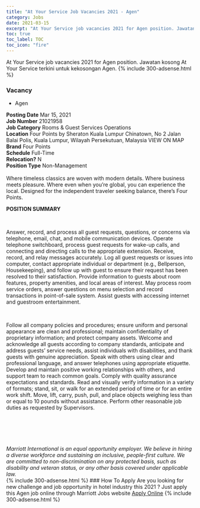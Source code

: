 ```yaml
---
title: "At Your Service Job Vacancies 2021 - Agen" 
category: Jobs 
date: 2021-03-15 
excerpt: "At Your Service job vacancies 2021 for Agen position. Jawatan kosong At Your Service terkini untuk kekosongan Agen." 
toc: true 
toc_label: TOC 
toc_icon: "fire" 
--- 
```


At Your Service job vacancies 2021 for Agen position. Jawatan kosong At Your Service terkini untuk kekosongan Agen. 
{% include 300-adsense.html %} 
### Vacancy 
- Agen 
<div><div><b>Posting Date</b> Mar 15, 2021<br><b>Job Number</b> 21021958<br><b>Job Category</b> Rooms &amp; Guest Services Operations<br><b>Location</b> Four Points by Sheraton Kuala Lumpur Chinatown, No 2 Jalan Balai Polis, Kuala Lumpur, Wilayah Persekutuan, Malaysia VIEW ON MAP<br><b>Brand</b> Four Points<br><b>Schedule</b> Full-Time<br><b>Relocation?</b> N<br><b>Position Type</b> Non-Management<br><br>Where timeless classics are woven with modern details. Where business meets pleasure. Where even when you&#8217;re global, you can experience the local. Designed for the independent traveler seeking balance, there&#8217;s Four Points.<br></div><div> <p><strong>POSITION SUMMARY</strong></p> <p>&#160;</p> <p>Answer, record, and process all guest requests, questions, or concerns via telephone, email, chat, and mobile communication devices. Operate telephone switchboard, process guest requests for wake-up calls, and connecting and directing calls to the appropriate extension. Receive, record, and relay messages accurately. Log all guest requests or issues into computer, contact appropriate individual or department (e.g., Bellperson, Housekeeping), and follow up with guest to ensure their request has been resolved to their satisfaction. Provide information to guests about room features, property amenities, and local areas of interest. May process room service orders, answer questions on menu selection and record transactions in point-of-sale system. Assist guests with accessing internet and guestroom entertainment.</p> <p>&#160;</p> <p>Follow all company policies and procedures; ensure uniform and personal appearance are clean and professional; maintain confidentiality of proprietary information; and protect company assets. Welcome and acknowledge all guests according to company standards, anticipate and address guests&#8217; service needs, assist individuals with disabilities, and thank guests with genuine appreciation. Speak with others using clear and professional language, and answer telephones using appropriate etiquette. Develop and maintain positive working relationships with others, and support team to reach common goals. Comply with quality assurance expectations and standards. Read and visually verify information in a variety of formats; stand, sit, or walk for an extended period of time or for an entire work shift. Move, lift, carry, push, pull, and place objects weighing less than or equal to 10 pounds without assistance. Perform other reasonable job duties as requested by Supervisors.</p> <p>&#160;</p> <p>&#160;</p> </div> <div> &#160;</div> <em>Marriott International is an equal opportunity employer.&#160;We believe in hiring a diverse workforce and sustaining an inclusive, people-first culture.&#160;We are committed to non-discrimination on&#160;any&#160;protected&#160;basis, such as disability and veteran status, or any other basis covered under applicable law.</em><br></div> 
{% include 300-adsense.html %} 
### How To Apply 
Are you looking for new challenge and job opportunity in hotel industry this 2021 ?
Just apply this Agen job online through Marriott Jobs website 
<a href="https://jobs.marriott.com/marriott/jobs/21021958?lang=en-us" class="btn btn--info" target="_blank" rel="nofollow noopenner">Apply Online</a> 
{% include 300-adsense.html %} 